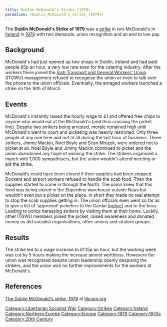 ```yaml
---
title: Dublin McDonald's Strike (1979)
permalink: /Dublin_McDonald's_Strike_(1979)/
---
```


The **Dublin McDonald's Strike of 1979** was a
[strike](List_of_Strikes "wikilink") in two McDonald's in
[Ireland](Ireland "wikilink") in
[1979](Timeline_of_Libertarian_Socialism_in_Northern_Europe "wikilink")
with two demands: union recognition and an end to low pay.

## Background

McDonald's had just opened up two shops in Dublin, Ireland and had paid
people 85p an hour, a very low rate even for the catering industry.
After the workers there joined the [Irish Transport and General Workers'
Union](Irish_Transport_and_General_Workers'_Union "wikilink") (ITGWU)
management refused to recognise the union or even to talk over the phone
to the union officials. Eventually, the enraged workers launched a
strike on the 16th of March.

## Events

McDonald's instantly raised the hourly wage to £1 and offered free chips
to anyone who would eat at the McDonald's (and thus crossing the picket
line). Despite two strikers being arrested, morale remained high until
McDonald's went to court and picketing was heavily restricted. Only
three people at any one time and not at all during the last hour of
business. Three strikers, Jimmy Mackin, Noel Boyle and Sean Mrozek, were
ordered not to picket at all. Noel Boyle and Jimmy Mackin continued to
picket and the union abandoned any hope of winning the strike. The
strikers organised a march with 1,000 sympathisers, but the union
wouldn't attend meeting or aid the strike.

McDonald’s could have been closed if their supplies had been stopped.
Dockers and airport workers refused to handle the scab food. Then the
supplies started to come in through the North. The union knew that this
food was being stored in the Superdine warehouse outside Naas but
wouldn’t even put a picket on the place. In short they made no real
attempt to stop the scab supplies getting in. The union officials even
went so far as to give a list of ‘approved’ picketers to the Gardai
[\[police]([police "wikilink")\] and to the boss. Leading to police
harassing strikers by visiting them at their home. Luckily, other ITGWU
members joined the picket, raised awareness and donated money as did
socialist organisations, other unions and student groups.

## Results

The strike led to a wage increase to £1.15p an hour, but the working
week was cut by 5 hours making the increase almost worthless. Howevere
the union was recognised despite union leadership openly despising the
strikers, and the union won no further improvements for the workers at
McDonald's.

## References

[The Dublin McDonald's strike,
1979](https://libcom.org/history/dublin-mcdonalds-strike-1979) at
[libcom.org](libcom.org "wikilink")

[Category:Libertarian Socialist
Wiki](Category:Libertarian_Socialist_Wiki "wikilink")
[Category:Strikes](Category:Strikes "wikilink")
[Category:Ireland](Category:Ireland "wikilink") [Category:Northern
Europe](Category:Northern_Europe "wikilink")
[Category:Europe](Category:Europe "wikilink")
[Category:1979](Category:1979 "wikilink")
[Category:1970s](Category:1970s "wikilink") [Category:20th
Century](Category:20th_Century "wikilink")